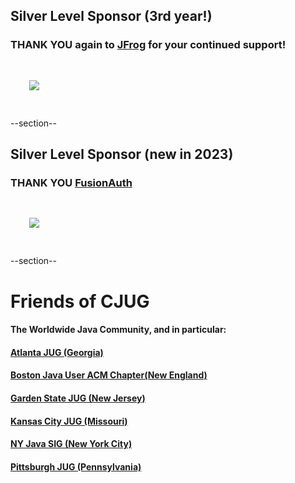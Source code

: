 ## Silver Level Sponsor (3rd year!)
### THANK YOU again to [JFrog](https://www.jfrog.com) for your continued support!
<img src="images/jfrog.png" style="border:none; box-shadow:none; margin: 30px; background:white;"/>

--section--
## Silver Level Sponsor (new in 2023)
### THANK YOU [FusionAuth](https://fusionauth.io/?utm_medium=paid_referral&utm_source=chicago_jug&utm_campaign=meetup)

<img src="images/FusionAuth.png" style="border:none; box-shadow:none; margin: 30px; background:white;"/>


--section--
# Friends of CJUG
#### The Worldwide Java Community, and in particular:
####  [Atlanta JUG (Georgia)](https://ajug.org)
####  [Boston Java User ACM Chapter(New England)](https://nejug.org)
####  [Garden State JUG (New Jersey)](https://gsjug.org)
####  [Kansas City JUG (Missouri)](https://meetup.com/KansasCityJUG)
####  [NY Java SIG (New York City)](https://javasig.com)
####  [Pittsburgh JUG (Pennsylvania)](https://meetup.com/The-Pittsburgh-Java-Meetup-Group)
